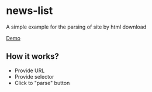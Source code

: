 # news-list
A simple example for the parsing of site by html download

[Demo](https://zimtir.github.io/news-list/index.html)

## How it works?

- Provide URL
- Provide selector
- Click to "parse" button
